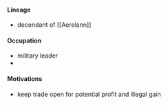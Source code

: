 #### Lineage
- decendant of [[Aerelann]]


#### Occupation
- military leader
- 

#### Motivations
- keep trade open for potential profit and illegal gain